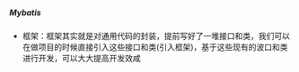##### Mybatis

* 框架：框架其实就是对通用代码的封装，提前写好了一堆接口和类，我们可以在做项目的时候直接引入这些接口和类(引入框架)，基于这些现有的波口和类进行开发，可以大大提高开发效咸